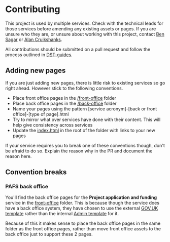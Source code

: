# Contributing

This project is used by multiple services. Check with the technical leads for those services before amending any existing assets or pages. If you are unsure who they are, or unsure about working with this project, contact [Ben Sagar](https://github.com/bensagar-ea) or [Alan Cruikshanks](https://github.com/Cruikshanks).

All contributions should be submitted on a pull request and follow the process outlined in [DST-guides](https://github.com/DEFRA/dst-guides/blob/master/process/pull_request.md).

## Adding new pages

If you are just adding new pages, there is little risk to existing services so go right ahead. However stick to the following conventions.

- Place front office pages in the [/front-office](/front-office) folder
- Place back office pages in the [/back-office](/back-office) folder
- Name your pages using the pattern [service acronym]-[back or front office]-[type of page].html
- Try to mirror what over services have done with their content. This will help give consistency across services
- Update the [index.html](/index.html) in the root of the folder with links to your new pages

If your service requires you to break one of these conventions though, don't be afraid to do so. Explain the reason why in the PR and document the reason here.

## Convention breaks

### PAFS back office

You'll find the back office pages for the **Project application and funding** service in the [front-office](/front-office) folder. This is because though the service does have a back office system, they have chosen to use the external [GOV.UK template](https://github.com/alphagov/govuk_template) rather than the internal [Admin template](https://github.com/alphagov/govuk_admin_template) for it.

Because of this it makes sense to place the back office pages in the same folder as the front office pages, rather than move front office assets to the back office just to support these 2 pages.
